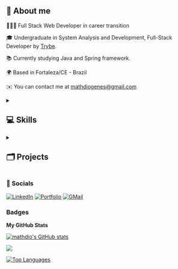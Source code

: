 ## 👤 About me

👨🏻‍💻 Full Stack Web Developer in career transition

🎓 Undergraduate in System Analysis and Development, Full-Stack Developer by [Trybe](https://www.betrybe.com).

📚 Currently studying Java and Spring framework.

🌍 Based in Fortaleza/CE - Brazil

✉️ You can contact me at [mathdiogenes@gmail.com](mailto:mathdiogenes@gmail.com)

<details>
  <summary><h2> 💻 Skills </summary></h2>

  ### 🛠️ Programming Languages
  <a href="https://www.java.com/en/download/help/whatis_java.html" target="_blank" rel="noreferrer"><img src="https://img.shields.io/badge/Java-ED8B00?style=for-the-badge&logo=openjdk&logoColor=white" alt="Java" /></a>
  <a href="https://developer.mozilla.org/en-US/docs/Web/JavaScript" target="_blank" rel="noreferrer"><img src="https://img.shields.io/badge/javascript-%23323330.svg?style=for-the-badge&logo=javascript&logoColor=%23F7DF1E" alt="JavaScript" /></a>
  <a href="https://docs.python.org/3/" target="_blank" rel="noreferrer"><img src="https://img.shields.io/badge/Python-3776AB?style=for-the-badge&logo=python&logoColor=white" alt="Python" /></a>
  <a href="https://www.typescriptlang.org/" target="_blank" rel="noreferrer"><img src="https://img.shields.io/badge/typescript-%23007ACC.svg?style=for-the-badge&logo=typescript&logoColor=white" alt="TypeScript" /></a>

  ### 🛠️ Front-End Development
  <a href="https://getbootstrap.com" target="_blank" rel="noreferrer"><img src="https://img.shields.io/badge/bootstrap-%23563D7C.svg?style=for-the-badge&logo=bootstrap&logoColor=white" alt="Bootstrap" /></a>
  <a href="" target="_blank" rel="noreferrer"><img src="" alt="" /></a>
  <a href="https://www.w3.org/TR/CSS/#css" target="_blank" rel="noreferrer"><img src="https://img.shields.io/badge/css3-%231572B6.svg?style=for-the-badge&logo=css3&logoColor=white" alt="CSS3" /></a>
  <a href="https://developer.mozilla.org/en-US/docs/Glossary/HTML5" target="_blank" rel="noreferrer"><img src="https://img.shields.io/badge/html5-%23E34F26.svg?style=for-the-badge&logo=html5&logoColor=white" alt="HTML5" /></a>
  <a href="https://reactjs.org/" target="_blank" rel="noreferrer"><img src="https://img.shields.io/badge/react-%2320232a.svg?style=for-the-badge&logo=react&logoColor=%2361DAFB" alt="React" /></a>
  <a href="https://reactrouter.com/en/main" target="_blank" rel="noreferrer"><img src="https://img.shields.io/badge/React_Router-CA4245?style=for-the-badge&logo=react-router&logoColor=white" alt="React Router" /></a>
  <a href="https://redux.js.org/" target="_blank" rel="noreferrer"><img src="https://img.shields.io/badge/redux-%23593d88.svg?style=for-the-badge&logo=redux&logoColor=white" alt="Redux" /></a>



  ### 🛠️ Back-End Development
  <a href="https://expressjs.com" target="_blank" rel="noreferrer"><img src="https://img.shields.io/badge/express.js-%23404d59.svg?style=for-the-badge&logo=express&logoColor=%2361DAFB" alt="Express.js" /></a>
  <a href="https://jwt.io" target="_blank" rel="noreferrer"><img src="https://img.shields.io/badge/JWT-black?style=for-the-badge&logo=JSON%20web%20tokens" alt="JSON Web Tokens" /></a>
  <a href="https://nodejs.org/en/" target="_blank" rel="noreferrer"><img src="https://img.shields.io/badge/node.js-6DA55F?style=for-the-badge&logo=node.js&logoColor=white" alt="Node.js" /></a>


  ### 🛠️ Database
  <a href="https://www.mongodb.com/docs/" target="_blank" rel="noreferrer"><img src="https://img.shields.io/badge/MongoDB-4EA94B?style=for-the-badge&logo=mongodb&logoColor=white" alt="MongoDB" /></a>
  <a href="https://www.mysql.com" target="_blank" rel="noreferrer"><img src="https://img.shields.io/badge/mysql-%2300f.svg?style=for-the-badge&logo=mysql&logoColor=white" alt="MySQL" /></a>

  ### 🛠️ ORM
  <a href="https://sequelize.org" target="_blank" rel="noreferrer"><img src="https://img.shields.io/badge/Sequelize-52B0E7?style=for-the-badge&logo=Sequelize&logoColor=white" alt="Sequelize" /></a>

  ### 🛠️ ODM
  <a href="https://mongoosejs.com/docs/guide.html" target="_blank" rel="noreferrer"><img src="https://img.shields.io/badge/Mongoose-880000.svg?style=for-the-badge&logo=Mongoose&logoColor=white" alt="Mongoose" /></a>

  ### 🛠️ DevOps
  <a href="https://www.docker.com" target="_blank" rel="noreferrer"><img src="https://img.shields.io/badge/docker-%230db7ed.svg?style=for-the-badge&logo=docker&logoColor=white" alt="Docker" /></a>
  <a href="https://git-scm.com" target="_blank" rel="noreferrer"><img src="https://img.shields.io/badge/git-%23F05033.svg?style=for-the-badge&logo=git&logoColor=white" alt="Git" /></a>
  <a href="https://www.github.com" target="_blank" rel="noreferrer"><img src="https://img.shields.io/badge/github-%23121011.svg?style=for-the-badge&logo=github&logoColor=white" alt="GitHub" /></a>
  <a href="https://www.linux.org" target="_blank" rel="noreferrer"><img src="https://img.shields.io/badge/Linux-FCC624?style=for-the-badge&logo=linux&logoColor=black" alt="Linux" /></a>
  <a href="https://ubuntu.com" target="_blank" rel="noreferrer"><img src="https://img.shields.io/badge/Ubuntu-E95420?style=for-the-badge&logo=ubuntu&logoColor=white" alt="Ubuntu" /></a>

  ### 🛠️ Testing
  <a href="https://www.chaijs.com" target="_blank" rel="noreferrer"><img src="https://img.shields.io/badge/chai.js-323330?style=for-the-badge&logo=chai&logoColor=red" alt="Chai.js" /></a>
  <a href="https://jestjs.io" target="_blank" rel="noreferrer"><img src="https://img.shields.io/badge/-jest-%23C21325?style=for-the-badge&logo=jest&logoColor=white" alt="Jest" /></a>
  <a href="https://mochajs.org" target="_blank" rel="noreferrer"><img src="https://img.shields.io/badge/mocha.js-323330?style=for-the-badge&logo=mocha&logoColor=Brown" alt="Mocha.js" /></a>
  <a href="https://testing-library.com/docs/react-testing-library/intro/" target="_blank" rel="noreferrer"><img src="https://img.shields.io/badge/-TestingLibrary-%23E33332?style=for-the-badge&logo=testing-library&logoColor=white" alt="React Testing Library" /></a>
  <a href="https://sinonjs.org" target="_blank" rel="noreferrer"><img src="https://img.shields.io/badge/sinon.js-323330?style=for-the-badge&logo=sinon" alt="Sinon.js" /></a>
</details>

<details>
<summary><h2> 🗂 Projects </summary></h2>

> ### 🚧 <b>under construction</b> 🚧
>
> <b>Some projects are having their README written and more projects are going to be available soon.</b>

<details>
<summary><h3> 📂 Full-Stack </summary></h3>

#### 🔸 [Delivery App](https://github.com/mathdio/delivery-app-project)
</details>

<details>
<summary><h3> 📂 Front-End </summary></h3>

#### 🔸 [Recipes App](https://github.com/mathdio/recipes-app-project)
#### 🔸 [e-Wallet](https://github.com/mathdio/e-wallet-project)
#### 🔸 [Music Streaming Service](https://github.com/mathdio/music-streaming-service-project)
#### 🔸 [To Do List](https://github.com/mathdio/to-do-list)
</details>

<details>
<summary><h3> 📂 Back-End </summary></h3>

#### 🔸 [Talker Manager API](https://github.com/mathdio/talker-manager-api-project)
#### 🔸 [Store Manager API](https://github.com/mathdio/store-manager-api-project)
#### 🔸 [Blogs API](https://github.com/mathdio/blogs-api-project)
#### 🔸 [Medieval Store API](https://github.com/mathdio/medieval-store-api-project)
#### 🔸 [RPG Project](https://github.com/mathdio/rpg-project)
#### 🔸 [Database Commerce Query Project](https://github.com/mathdio/database-commerce-project)
#### 🔸 [Car Shop API](https://github.com/mathdio/car-shop-api-project)
#### 🔸 [Football Club Back-end](https://github.com/mathdio/football-club-backend)
</details>

<details>
<summary><h3> 📂 Computer Science </summary></h3>

#### 🔸 [Job Insights](https://github.com/mathdio/job-insights-project)
#### 🔸 [Inventory Report](https://github.com/mathdio/inventory-report-project)
#### 🔸 [Data Scraping](https://github.com/mathdio/data-scraping-project)
#### 🔸 [Algorithms](https://github.com/mathdio/algorithms-project)
#### 🔸 [Document Indexing Algorithm](https://github.com/mathdio/document-indexing-algorithm-project)
#### 🔸 [Restaurant Orders](https://github.com/mathdio/restaurant-orders-project)
#### 🔸 [Cyclotron Algorithm](https://github.com/mathdio/cyclotron-algorithm-project)

</details>

<details>
<summary><h3> 📂 Java </summary></h3>

#### 🔸 [Weighted Average System for Grades](https://github.com/mathdio/weighted-average-project)
#### 🔸 [Voting System](https://github.com/mathdio/java-voting-system-project)
#### 🔸 [Museum Finder](https://github.com/mathdio/museum-finder-project)

</details>
</details>

### 👥 Socials

<a href="https://www.linkedin.com/in/matheus-diogenes-almeida" target="_blank" rel="noreferrer"><img src="https://img.shields.io/badge/linkedin-%230077B5.svg?style=for-the-badge&logo=linkedin&logoColor=white" alt="LinkedIn" /></a>
<a href="https://mathdio.vercel.app" target="_blank" rel="noreferrer"><img src="https://img.shields.io/badge/my_portfolio-3fc337?style=for-the-badge" alt="Portfolio" /></a>
<a href="mailto:mathdiogenes@gmail.com" target="_blank" rel="noreferrer"><img src="https://img.shields.io/badge/Gmail-D14836?style=for-the-badge&logo=gmail&logoColor=white" alt="GMail" /></a>

<!-- <a href="" target="_blank" rel="noreferrer"><img src="" alt="" /></a> -->

### Badges

<b>My GitHub Stats</b>

<a href="http://www.github.com/mathdio"><img src="https://github-readme-stats.vercel.app/api?username=mathdio&show_icons=true&hide=&count_private=true&title_color=ec4899&text_color=ffffff&icon_color=ec4899&bg_color=1c1917&hide_border=true&show_icons=true" alt="mathdio's GitHub stats" /></a>

<a href="http://www.github.com/mathdio"><img src="https://github-readme-streak-stats.herokuapp.com/?user=mathdio&stroke=ffffff&background=1c1917&ring=ec4899&fire=ec4899&currStreakNum=ffffff&currStreakLabel=ec4899&sideNums=ffffff&sideLabels=ffffff&dates=ffffff&hide_border=true" /></a>

<a href="https://github.com/mathdio" align="left"><img src="https://github-readme-stats.vercel.app/api/top-langs/?username=mathdio&langs_count=10&title_color=ec4899&text_color=ffffff&icon_color=ec4899&bg_color=1c1917&hide_border=true&locale=en&custom_title=Top%20%Languages" alt="Top Languages" /></a>
